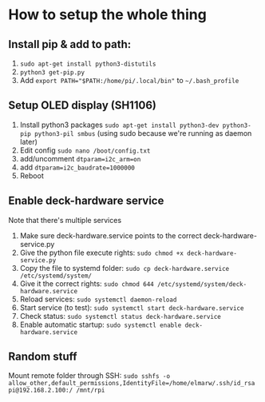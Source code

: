 # How to setup the whole thing

## Install pip & add to path:

1. `sudo apt-get install python3-distutils`
2. `python3 get-pip.py`
3. Add `export PATH="$PATH:/home/pi/.local/bin"` to `~/.bash_profile`

## Setup OLED display (SH1106)

1. Install python3 packages `sudo apt-get install python3-dev python3-pip python3-pil smbus` (using sudo because we're running as daemon later)
2. Edit config `sudo nano /boot/config.txt`
3. add/uncomment `dtparam=i2c_arm=on
` 
4. add `dtparam=i2c_baudrate=1000000`
5. Reboot

## Enable deck-hardware service
Note that there's multiple services
1. Make sure deck-hardware.service points to the correct deck-hardware-service.py
2. Give the python file execute rights: `sudo chmod +x deck-hardware-service.py`
3. Copy the file to systemd folder: `sudo cp deck-hardware.service /etc/systemd/system/`
4. Give it the correct rights: `sudo chmod 644 /etc/systemd/system/deck-hardware.service`
5. Reload services: `sudo systemctl daemon-reload`
6. Start service (to test): `sudo systemctl start deck-hardware.service`
7. Check status: `sudo systemctl status deck-hardware.service`
8. Enable automatic startup: `sudo systemctl enable deck-hardware.service`

## Random stuff

Mount remote folder through SSH: `sudo sshfs -o allow_other,default_permissions,IdentityFile=/home/elmarw/.ssh/id_rsa pi@192.168.2.100:/ /mnt/rpi`